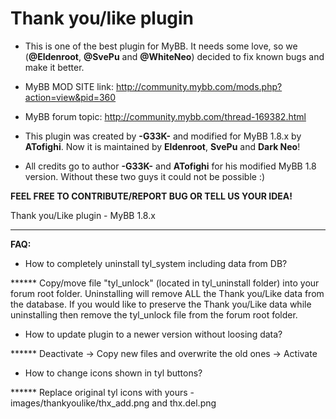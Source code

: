 <strong>Thank you/like plugin</strong>
====================
- This is one of the best plugin for MyBB. It needs some love, so we (<strong>@Eldenroot</strong>, <strong>@SvePu</strong> and <strong>@WhiteNeo</strong>) decided to fix known bugs and make it better.


- </strong>MyBB MOD SITE link: http://community.mybb.com/mods.php?action=view&pid=360 </strong>
- MyBB forum topic: http://community.mybb.com/thread-169382.html
- This plugin was created by <strong>-G33K-</strong> and modified for MyBB 1.8.x by <strong>ATofighi</strong>. Now it is maintained by <strong>Eldenroot</strong>, <strong>SvePu</strong> and <strong>Dark Neo</strong>!


- All credits go to author <strong>-G33K-</strong> and <strong>ATofighi</strong> for his modified MyBB 1.8 version. Without these two guys it could not be possible :)

<strong>FEEL FREE TO CONTRIBUTE/REPORT BUG OR TELL US YOUR IDEA!</strong>

Thank you/Like plugin - MyBB 1.8.x 

-----------------------------------------------------------------

<strong>FAQ:</strong>
- How to completely uninstall tyl_system including data from DB?

****** Copy/move file "tyl_unlock" (located in tyl_uninstall folder) into your forum root folder. Uninstalling will remove ALL the Thank you/Like data from the database. If you would like to preserve the Thank you/Like data while uninstalling then remove the tyl_unlock file from the forum root folder.
- How to update plugin to a newer version without loosing data?

****** Deactivate -> Copy new files and overwrite the old ones -> Activate 

- How to change icons shown in tyl buttons?

****** Replace original tyl icons with yours - images/thankyoulike/thx_add.png and thx.del.png
